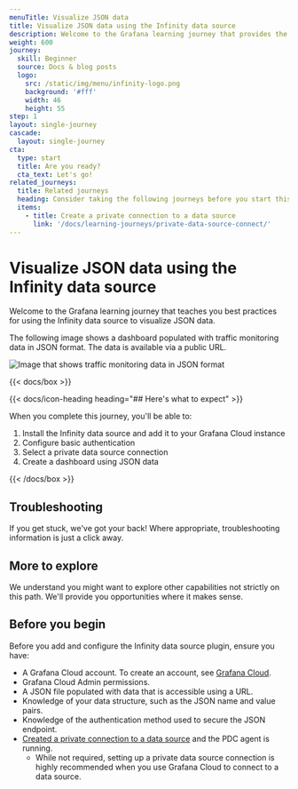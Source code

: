 ```yaml
---
menuTitle: Visualize JSON data
title: Visualize JSON data using the Infinity data source
description: Welcome to the Grafana learning journey that provides the best practice for creating a dashboard that visualizes JSON data using the Infinity data source.
weight: 600
journey:
  skill: Beginner
  source: Docs & blog posts
  logo:
    src: /static/img/menu/infinity-logo.png
    background: '#fff'
    width: 46
    height: 55
step: 1
layout: single-journey
cascade:
  layout: single-journey
cta:
  type: start
  title: Are you ready?
  cta_text: Let's go!
related_journeys:
  title: Related journeys
  heading: Consider taking the following journeys before you start this journey.
  items:
    - title: Create a private connection to a data source
      link: '/docs/learning-journeys/private-data-source-connect/'
---
```


# Visualize JSON data using the Infinity data source

Welcome to the Grafana learning journey that teaches you best practices for using the Infinity data source to visualize JSON data.

The following image shows a dashboard populated with traffic monitoring data in JSON format. The data is available via a public URL.

![Image that shows traffic monitoring data in JSON format](/media/docs/learning-journey/infinity-json/json-dashboard-example.png)

{{< docs/box >}}

{{< docs/icon-heading heading="## Here's what to expect" >}}

When you complete this journey, you'll be able to:

1. Install the Infinity data source and add it to your Grafana Cloud instance
1. Configure basic authentication
1. Select a private data source connection
1. Create a dashboard using JSON data

{{< /docs/box >}}

## Troubleshooting

If you get stuck, we've got your back! Where appropriate, troubleshooting information is just a click away.

## More to explore

We understand you might want to explore other capabilities not strictly on this path. We'll provide you opportunities where it makes sense.

## Before you begin

Before you add and configure the Infinity data source plugin, ensure you have:

- A Grafana Cloud account. To create an account, see [Grafana Cloud](https://grafana.com/signup/cloud/connect-account).
- Grafana Cloud Admin permissions.
- A JSON file populated with data that is accessible using a URL.
- Knowledge of your data structure, such as the JSON name and value pairs.
- Knowledge of the authentication method used to secure the JSON endpoint.
- [Created a private connection to a data source](/docs/learning-journeys/private-data-source-connect) and the PDC agent is running.
  - While not required, setting up a private data source connection is highly recommended when you use Grafana Cloud to connect to a data source.
